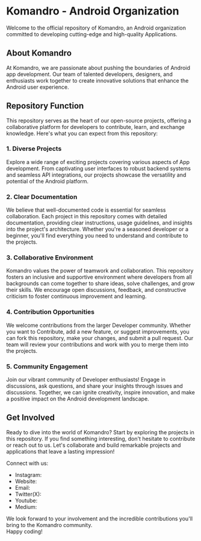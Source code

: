﻿
# Komandro - Android Organization

Welcome to the official repository of Komandro, an Android organization committed to developing cutting-edge and high-quality Applications.

## About Komandro

At Komandro, we are passionate about pushing the boundaries of Android app development. Our team of talented developers, designers, and enthusiasts work together to create innovative solutions that enhance the Android user experience.

## Repository Function

This repository serves as the heart of our open-source projects, offering a collaborative platform for developers to contribute, learn, and exchange knowledge. Here's what you can expect from this repository:

### 1. Diverse Projects

Explore a wide range of exciting projects covering various aspects of  App development. From captivating user interfaces to robust backend systems and seamless API integrations, our projects showcase the versatility and potential of the Android platform.

### 2. Clear Documentation

We believe that well-documented code is essential for seamless collaboration. Each project in this repository comes with detailed documentation, providing clear instructions, usage guidelines, and insights into the project's architecture. Whether you're a seasoned developer or a beginner, you'll find everything you need to understand and contribute to the projects.

### 3. Collaborative Environment

Komandro values the power of teamwork and collaboration. This repository fosters an inclusive and supportive environment where developers from all backgrounds can come together to share ideas, solve challenges, and grow their skills. We encourage open discussions, feedback, and constructive criticism to foster continuous improvement and learning.

### 4. Contribution Opportunities

We welcome contributions from the larger Developer community. Whether you want to Contribute, add a new feature, or suggest improvements, you can fork this repository, make your changes, and submit a pull request. Our team will review your contributions and work with you to merge them into the projects.

### 5. Community Engagement

Join our vibrant community of Developer enthusiasts! Engage in discussions, ask questions, and share your insights through issues and discussions. Together, we can ignite creativity, inspire innovation, and make a positive impact on the Android development landscape.

## Get Involved

Ready to dive into the world of Komandro? Start by exploring the projects in this repository. If you find something interesting, don't hesitate to contribute or reach out to us. Let's collaborate and build remarkable projects and applications that leave a lasting impression!

Connect with us:

-   Instagram:
-   Website:  
-   Email:  
-   Twitter(X):  
-   Youtube:
-   Medium:


We look forward to your involvement and the incredible contributions you'll bring to the Komandro community.   
Happy coding!
